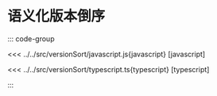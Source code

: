 # 语义化版本倒序

::: code-group

<<< ../../src/versionSort/javascript.js{javascript} [javascript]

<<< ../../src/versionSort/typescript.ts{typescript} [typescript]

:::
